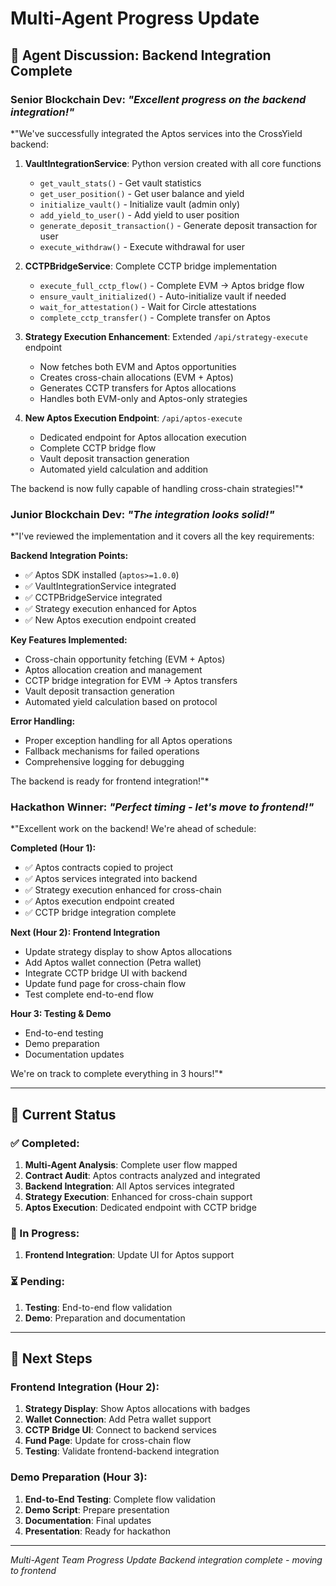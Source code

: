 # Multi-Agent Progress Update

## 🤖 Agent Discussion: Backend Integration Complete

### Senior Blockchain Dev: *"Excellent progress on the backend integration!"*
*"We've successfully integrated the Aptos services into the CrossYield backend:

1. **VaultIntegrationService**: Python version created with all core functions
   - `get_vault_stats()` - Get vault statistics
   - `get_user_position()` - Get user balance and yield
   - `initialize_vault()` - Initialize vault (admin only)
   - `add_yield_to_user()` - Add yield to user position
   - `generate_deposit_transaction()` - Generate deposit transaction for user
   - `execute_withdraw()` - Execute withdrawal for user

2. **CCTPBridgeService**: Complete CCTP bridge implementation
   - `execute_full_cctp_flow()` - Complete EVM → Aptos bridge flow
   - `ensure_vault_initialized()` - Auto-initialize vault if needed
   - `wait_for_attestation()` - Wait for Circle attestations
   - `complete_cctp_transfer()` - Complete transfer on Aptos

3. **Strategy Execution Enhancement**: Extended `/api/strategy-execute` endpoint
   - Now fetches both EVM and Aptos opportunities
   - Creates cross-chain allocations (EVM + Aptos)
   - Generates CCTP transfers for Aptos allocations
   - Handles both EVM-only and Aptos-only strategies

4. **New Aptos Execution Endpoint**: `/api/aptos-execute`
   - Dedicated endpoint for Aptos allocation execution
   - Complete CCTP bridge flow
   - Vault deposit transaction generation
   - Automated yield calculation and addition

The backend is now fully capable of handling cross-chain strategies!"*

### Junior Blockchain Dev: *"The integration looks solid!"*
*"I've reviewed the implementation and it covers all the key requirements:

**Backend Integration Points:**
- ✅ Aptos SDK installed (`aptos>=1.0.0`)
- ✅ VaultIntegrationService integrated
- ✅ CCTPBridgeService integrated
- ✅ Strategy execution enhanced for Aptos
- ✅ New Aptos execution endpoint created

**Key Features Implemented:**
- Cross-chain opportunity fetching (EVM + Aptos)
- Aptos allocation creation and management
- CCTP bridge integration for EVM → Aptos transfers
- Vault deposit transaction generation
- Automated yield calculation based on protocol

**Error Handling:**
- Proper exception handling for all Aptos operations
- Fallback mechanisms for failed operations
- Comprehensive logging for debugging

The backend is ready for frontend integration!"*

### Hackathon Winner: *"Perfect timing - let's move to frontend!"*
*"Excellent work on the backend! We're ahead of schedule:

**Completed (Hour 1):**
- ✅ Aptos contracts copied to project
- ✅ Aptos services integrated into backend
- ✅ Strategy execution enhanced for cross-chain
- ✅ Aptos execution endpoint created
- ✅ CCTP bridge integration complete

**Next (Hour 2): Frontend Integration**
- Update strategy display to show Aptos allocations
- Add Aptos wallet connection (Petra wallet)
- Integrate CCTP bridge UI with backend
- Update fund page for cross-chain flow
- Test complete end-to-end flow

**Hour 3: Testing & Demo**
- End-to-end testing
- Demo preparation
- Documentation updates

We're on track to complete everything in 3 hours!"*

---

## 🎯 Current Status

### ✅ Completed:
1. **Multi-Agent Analysis**: Complete user flow mapped
2. **Contract Audit**: Aptos contracts analyzed and integrated
3. **Backend Integration**: All Aptos services integrated
4. **Strategy Execution**: Enhanced for cross-chain support
5. **Aptos Execution**: Dedicated endpoint with CCTP bridge

### 🚧 In Progress:
1. **Frontend Integration**: Update UI for Aptos support

### ⏳ Pending:
1. **Testing**: End-to-end flow validation
2. **Demo**: Preparation and documentation

---

## 🚀 Next Steps

### Frontend Integration (Hour 2):
1. **Strategy Display**: Show Aptos allocations with badges
2. **Wallet Connection**: Add Petra wallet support
3. **CCTP Bridge UI**: Connect to backend services
4. **Fund Page**: Update for cross-chain flow
5. **Testing**: Validate frontend-backend integration

### Demo Preparation (Hour 3):
1. **End-to-End Testing**: Complete flow validation
2. **Demo Script**: Prepare presentation
3. **Documentation**: Final updates
4. **Presentation**: Ready for hackathon

---

*Multi-Agent Team Progress Update*
*Backend integration complete - moving to frontend*